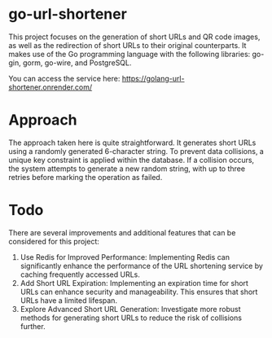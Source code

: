 # go-url-shortener
This project focuses on the generation of short URLs and QR code images, as well as the redirection of short URLs to their original counterparts. It makes use of the Go programming language with the following libraries: go-gin, gorm, go-wire, and PostgreSQL.

You can access the service here: https://golang-url-shortener.onrender.com/

# Approach
The approach taken here is quite straightforward. It generates short URLs using a randomly generated 6-character string. To prevent data collisions, a unique key constraint is applied within the database. If a collision occurs, the system attempts to generate a new random string, with up to three retries before marking the operation as failed.

# Todo
There are several improvements and additional features that can be considered for this project:
1. Use Redis for Improved Performance: Implementing Redis can significantly enhance the performance of the URL shortening service by caching frequently accessed URLs.
2. Add Short URL Expiration: Implementing an expiration time for short URLs can enhance security and manageability. This ensures that short URLs have a limited lifespan.
3. Explore Advanced Short URL Generation: Investigate more robust methods for generating short URLs to reduce the risk of collisions further.
